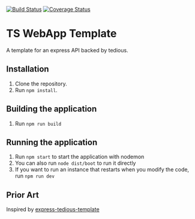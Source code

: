 [![Build Status][travis-image]][travis-url] [![Coverage Status][coveralls-image]][coveralls-url]


# TS WebApp Template
A template for an express API backed by tedious.

## Installation
1. Clone the repository.
1. Run `npm install`.

## Building the application
1. Run `npm run build`

## Running the application
1. Run `npm start` to start the application with nodemon
1. You can also run `node dist/boot` to run it directly
1. If you want to run an instance that restarts when you modify the code, run `npm run dev`


## Prior Art
Inspired by [express-tedious-template](https://github.com/mckalexee/express-tedious-template)


[travis-image]: https://travis-ci.org/blugavere/ts-boilerplate.svg?branch=master
[travis-url]: https://travis-ci.org/blugavere/ts-boilerplate
[coveralls-image]: https://coveralls.io/repos/blugavere/ts-boilerplate/badge.svg
[coveralls-url]: https://coveralls.io/r/blugavere/ts-boilerplate